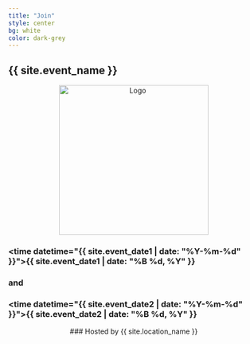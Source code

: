 ```yaml
---
title: "Join"
style: center
bg: white
color: dark-grey
---
```


## {{ site.event_name }}

<div class="row" align="center">
  <img src={{site-url}}"/img/datarefuge_icon_big.png" alt="Logo" class="img-responsive" style="height:300px;"/>
 </div>

### <time datetime="{{ site.event_date1 | date: "%Y-%m-%d" }}">{{ site.event_date1 | date: "%B %d, %Y" }}</time>
### and
### <time datetime="{{ site.event_date2 | date: "%Y-%m-%d" }}">{{ site.event_date2 | date: "%B %d, %Y" }}</time>

<div class="row" align="center">
### Hosted by {{ site.location_name }}
</div>
